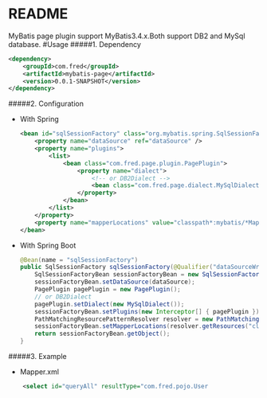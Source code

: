 README
====
MyBatis page plugin support MyBatis3.4.x.Both support DB2 and MySql database.
#Usage
#####1. Dependency  
```Xml
<dependency>
	<groupId>com.fred</groupId>
	<artifactId>mybatis-page</artifactId>
	<version>0.0.1-SNAPSHOT</version>
</dependency>
```

#####2. Configuration  
* With Spring  
    ```Xml
    <bean id="sqlSessionFactory" class="org.mybatis.spring.SqlSessionFactoryBean">  
        <property name="dataSource" ref="dataSource" />  
        <property name="plugins">
    	    <list>
			    <bean class="com.fred.page.plugin.PagePlugin">
				    <property name="dialect">
    					<!-- or DB2Dialect -->
					    <bean class="com.fred.page.dialect.MySqlDialect" />
			    	</property>
			    </bean>
		    </list>
	    </property>
	    <property name="mapperLocations" value="classpath*:mybatis/*Mapper.xml" />
    </bean>
    ```  
    
* With Spring Boot  
    ```Java
    @Bean(name = "sqlSessionFactory")
    public SqlSessionFactory sqlSessionFactory(@Qualifier("dataSourceWrite") DataSource dataSource) throws Exception {
		SqlSessionFactoryBean sessionFactoryBean = new SqlSessionFactoryBean();
		sessionFactoryBean.setDataSource(dataSource);
		PagePlugin pagePlugin = new PagePlugin();
    	// or DB2Dialect
		pagePlugin.setDialect(new MySqlDialect());
		sessionFactoryBean.setPlugins(new Interceptor[] { pagePlugin });
		PathMatchingResourcePatternResolver resolver = new PathMatchingResourcePatternResolver();
		sessionFactoryBean.setMapperLocations(resolver.getResources("classpath*:mybatis/*Mapper.xml"));
		return sessionFactoryBean.getObject();
	}
    ```  
    
#####3. Example  
* Mapper.xml  
```Xml
	<select id="queryAll" resultType="com.fred.pojo.User
